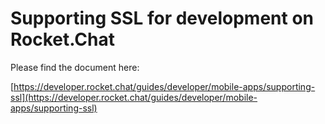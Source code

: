 # Supporting SSL for development on Rocket.Chat

Please find the document here:

[https://developer.rocket.chat/guides/developer/mobile-apps/supporting-ssl](https://developer.rocket.chat/guides/developer/mobile-apps/supporting-ssl)


